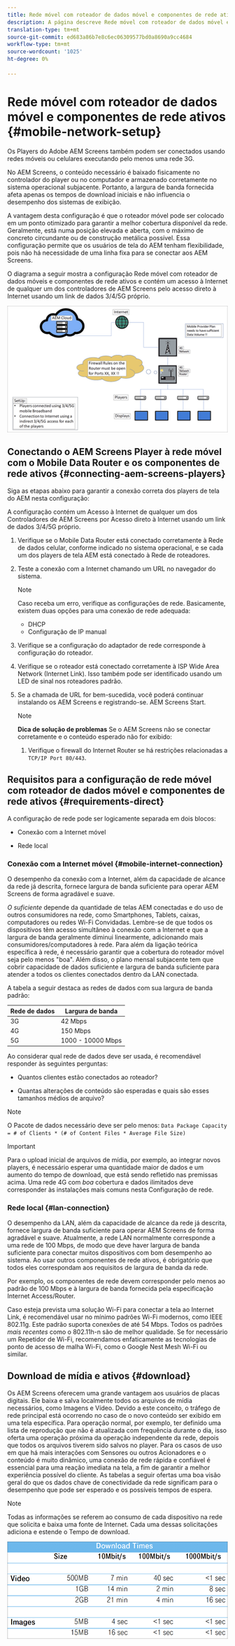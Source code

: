 ```yaml
---
title: Rede móvel com roteador de dados móvel e componentes de rede ativos
description: A página descreve Rede móvel com roteador de dados móvel e componentes de rede ativos
translation-type: tm+mt
source-git-commit: ed683a86b7e8c6ec06309577bd0a8690a9cc4684
workflow-type: tm+mt
source-wordcount: '1025'
ht-degree: 0%

---
```



# Rede móvel com roteador de dados móvel e componentes de rede ativos {#mobile-network-setup}

Os Players do Adobe AEM Screens também podem ser conectados usando redes móveis ou celulares executando pelo menos uma rede 3G.

No AEM Screens, o conteúdo necessário é baixado fisicamente no controlador do player ou no computador e armazenado corretamente no sistema operacional subjacente. Portanto, a largura de banda fornecida afeta apenas os tempos de download iniciais e não influencia o desempenho dos sistemas de exibição.

A vantagem desta configuração é que o roteador móvel pode ser colocado em um ponto otimizado para garantir a melhor cobertura disponível da rede. Geralmente, está numa posição elevada e aberta, com o máximo de concreto circundante ou de construção metálica possível.
Essa configuração permite que os usuários de tela do AEM tenham flexibilidade, pois não há necessidade de uma linha fixa para se conectar aos AEM Screens.

O diagrama a seguir mostra a configuração Rede móvel com roteador de dados móveis e componentes de rede ativos e contém um acesso à Internet de qualquer um dos controladores de AEM Screens pelo acesso direto à Internet usando um link de dados 3/4/5G próprio.

![](/help/using/assets/mobile-network-1.png)

## Conectando o AEM Screens Player à rede móvel com o Mobile Data Router e os componentes de rede ativos {#connecting-aem-screens-players}

Siga as etapas abaixo para garantir a conexão correta dos players de tela do AEM nesta configuração:

A configuração contém um Acesso à Internet de qualquer um dos Controladores de AEM Screens por Acesso direto à Internet usando um link de dados 3/4/5G próprio.

1. Verifique se o Mobile Data Router está conectado corretamente à Rede de dados celular, conforme indicado no sistema operacional, e se cada um dos players de tela AEM está conectado à Rede de roteadores.
1. Teste a conexão com a Internet chamando um URL no navegador do sistema.
   >[!NOTE]
   >Caso receba um erro, verifique as configurações de rede. Basicamente, existem duas opções para uma conexão de rede adequada:
   >* DHCP
   >* Configuração de IP manual


1. Verifique se a configuração do adaptador de rede corresponde à configuração do roteador.

1. Verifique se o roteador está conectado corretamente à ISP Wide Area Network (Internet Link). Isso também pode ser identificado usando um LED de sinal nos roteadores padrão.
1. Se a chamada de URL for bem-sucedida, você poderá continuar instalando os AEM Screens e registrando-se. AEM Screens Start.

   >[!NOTE]
   >**Dica de solução de problemas**
   >Se o AEM Screens não se conectar corretamente e o conteúdo esperado não for exibido:
   >
   >1. Verifique o firewall do Internet Router se há restrições relacionadas a `TCP/IP Port 80/443`.



## Requisitos para a configuração de rede móvel com roteador de dados móvel e componentes de rede ativos {#requirements-direct}

A configuração de rede pode ser logicamente separada em dois blocos:

* Conexão com a Internet móvel

* Rede local

### Conexão com a Internet móvel {#mobile-internet-connection}

O desempenho da conexão com a Internet, além da capacidade de alcance da rede já descrita, fornece largura de banda suficiente para operar AEM Screens de forma agradável e suave.

*O suficiente* depende da quantidade de telas AEM conectadas e do uso de outros consumidores na rede, como Smartphones, Tablets, caixas, computadores ou redes Wi-Fi Convidadas.
Lembre-se de que todos os dispositivos têm acesso simultâneo à conexão com a Internet e que a largura de banda geralmente diminui linearmente, adicionando mais consumidores/computadores à rede.
Para além da ligação teórica específica à rede, é necessário garantir que a cobertura do roteador móvel seja pelo menos &quot;boa&quot;. Além disso, o plano mensal subjacente tem que cobrir capacidade de dados suficiente e largura de banda suficiente para atender a todos os clientes conectados dentro da LAN conectada.

A tabela a seguir destaca as redes de dados com sua largura de banda padrão:

| Rede de dados | Largura de banda |
|--- |--- |
| 3G | 42 Mbps |
| 4G | 150 Mbps |
| 5G | 1000 - 10000 Mbps |

Ao considerar qual rede de dados deve ser usada, é recomendável responder às seguintes perguntas:

* Quantos clientes estão conectados ao roteador?

* Quantas alterações de conteúdo são esperadas e quais são esses tamanhos médios de arquivo?

>[!NOTE]
>O Pacote de dados necessário deve ser pelo menos:
`Data Package Capacity = # of Clients * (# of Content Files * Average File Size)`

>[!IMPORTANT]
>Para o upload inicial de arquivos de mídia, por exemplo, ao integrar novos players, é necessário esperar uma quantidade maior de dados e um aumento do tempo de download, que está sendo refletido nas premissas acima. Uma rede 4G com *boa* cobertura e dados ilimitados deve corresponder às instalações mais comuns nesta Configuração de rede.


### Rede local {#lan-connection}

O desempenho da LAN, além da capacidade de alcance da rede já descrita, fornece largura de banda suficiente para operar AEM Screens de forma agradável e suave. Atualmente, a rede LAN normalmente corresponde a uma rede de 100 Mbps, de modo que deve haver largura de banda suficiente para conectar muitos dispositivos com bom desempenho ao sistema. Ao usar outros componentes de rede ativos, é obrigatório que todos eles correspondam aos requisitos de largura de banda da rede.

Por exemplo, os componentes de rede devem corresponder pelo menos ao padrão de 100 Mbps e à largura de banda fornecida pela especificação Internet Access/Router.

Caso esteja prevista uma solução Wi-Fi para conectar a tela ao Internet Link, é recomendável usar no mínimo padrões Wi-Fi modernos, como IEEE 802.11g. Este padrão suporta conexões de até 54 Mbps. Todos os padrões *mais recentes* como o 802.11h-n são de melhor qualidade. Se for necessário um Repetidor de Wi-Fi, recomendamos enfaticamente as tecnologias de ponto de acesso de malha Wi-Fi, como o Google Nest Mesh Wi-Fi ou similar.

## Download de mídia e ativos {#download}

Os AEM Screens oferecem uma grande vantagem aos usuários de placas digitais. Ele baixa e salva localmente todos os arquivos de mídia necessários, como Imagens e Vídeo. Devido a este conceito, o tráfego de rede principal está ocorrendo no caso de o novo conteúdo ser exibido em uma tela específica.
Para operação normal, por exemplo, ter definido uma lista de reprodução que não é atualizada com frequência durante o dia, isso oferta uma operação próxima da operação independente da rede, depois que todos os arquivos tiverem sido salvos no player.
Para os casos de uso em que há mais interações com Sensores ou outros Acionadores e o conteúdo é muito dinâmico, uma conexão de rede rápida e confiável é essencial para uma reação imediata na tela, a fim de garantir a melhor experiência possível do cliente.
As tabelas a seguir ofertas uma boa visão geral do que os dados chave de conectividade da rede significam para o desempenho que pode ser esperado e os possíveis tempos de espera.

>[!NOTE]
>Todas as informações se referem ao consumo de cada dispositivo na rede que solicita e baixa uma fonte de Internet. Cada uma dessas solicitações adiciona e estende o Tempo de download.

![](/help/using/assets/mobile-router-download.png)



